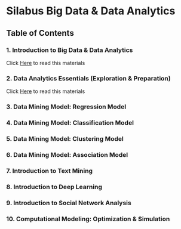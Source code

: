 # Silabus Big Data & Data Analytics

## Table of Contents
### 1. Introduction to Big Data & Data Analytics
Click [Here]() to read this materials
### 2. Data Analytics Essentials (Exploration & Preparation)
Click [Here](https://github.com/db-telkomsby/bigdataanalytic/tree/main/Data%20Analytics%20Essentials) to read this materials
### 3. Data Mining Model: Regression Model
### 4. Data Mining Model: Classification Model
### 5. Data Mining Model: Clustering Model
### 6. Data Mining Model: Association Model
### 7. Introduction to Text Mining
### 8. Introduction to Deep Learning
### 9. Introduction to Social Network Analysis
### 10. Computational Modeling: Optimization & Simulation

